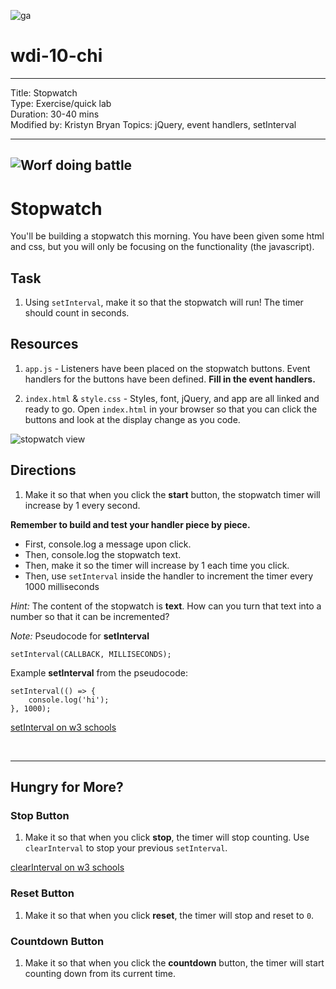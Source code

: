 ![ga](http://mobbook.generalassemb.ly/ga_cog.png)

# wdi-10-chi

---

Title: Stopwatch<br>
Type: Exercise/quick lab <br>
Duration: 30-40 mins<br>
Modified by: Kristyn Bryan
Topics: jQuery, event handlers, setInterval<br>

---
![Worf doing battle](https://borgdotcom.files.wordpress.com/2014/08/worf-batleth-from-firstborn.jpg)
---

# Stopwatch

You'll be building a stopwatch this morning. You have been given some html and css, but you will only be focusing on the functionality (the javascript).

## Task

1. Using `setInterval`, make it so that the stopwatch will run! The timer should count in seconds.


## Resources

1. `app.js` - Listeners have been placed on the stopwatch buttons. Event handlers for the buttons have been defined. **Fill in the event handlers.**

2. `index.html` & `style.css` - Styles, font, jQuery, and app are all linked and ready to go. Open `index.html` in your browser so that you can click the buttons and look at the display change as you code.

![stopwatch view](https://i.imgur.com/5mxdArj.png)

## Directions

1. Make it so that when you click the **start** button, the stopwatch timer will increase by 1 every second.

**Remember to build and test your handler piece by piece.**

* First, console.log a message upon click.
* Then, console.log the stopwatch text.
* Then, make it so the timer will increase by 1 each time you click.
* Then, use `setInterval` inside the handler to increment the timer every 1000 milliseconds

_Hint:_ The content of the stopwatch is **text**. How can you turn that text into a number so that it can be incremented?

_Note:_ Pseudocode for **setInterval**

```
setInterval(CALLBACK, MILLISECONDS);
```

Example **setInterval** from the pseudocode:

```
setInterval(() => {
	console.log('hi');
}, 1000);
```

[setInterval on w3 schools](https://www.w3schools.com/jsref/met_win_setinterval.asp)

<br>
<hr>

## Hungry for More?

### Stop Button

1. Make it so that when you click **stop**, the timer will stop counting. Use `clearInterval` to stop your previous `setInterval`.

[clearInterval on w3 schools](https://www.w3schools.com/jsref/met_win_clearinterval.asp)

### Reset Button

1. Make it so that when you click **reset**, the timer will stop and reset to `0`.

### Countdown Button

1. Make it so that when you click the **countdown** button, the timer will start counting down from its current time.
